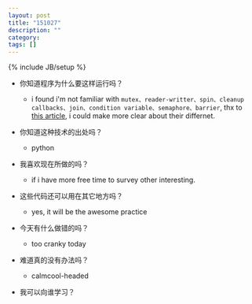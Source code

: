 ```yaml
---
layout: post
title: "151027"
description: ""
category: 
tags: []
---
```

{% include JB/setup %}

* 你知道程序为什么要这样运行吗？
  * i found i'm not familiar with `mutex、reader-writter、spin、cleanup callbacks、join、condition variable、semaphore、barrier`, thx to [this article](http://casatwy.com/pthreadde-ge-chong-tong-bu-ji-zhi.html), i could make more clear about their differnet.

* 你知道这种技术的出处吗？
  * python

* 我喜欢现在所做的吗？
  * if i have more free time to survey other interesting.

* 这些代码还可以用在其它地方吗？
  * yes, it will be the awesome practice

* 今天有什么做错的吗？
  * too cranky today

* 难道真的没有办法吗？
  * calmcool-headed 

* 我可以向谁学习？
 
